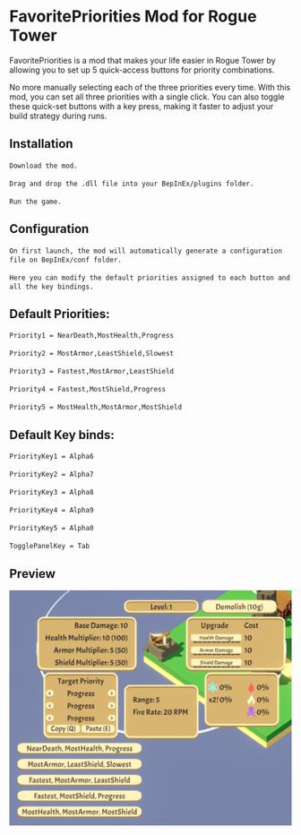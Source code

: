 # FavoritePriorities Mod for Rogue Tower

FavoritePriorities is a mod that makes your life easier in Rogue Tower by allowing you to set up 5 quick-access buttons for priority combinations.

No more manually selecting each of the three priorities every time. With this mod, you can set all three priorities with a single click.
You can also toggle these quick-set buttons with a key press, making it faster to adjust your build strategy during runs.

## Installation

    Download the mod.

    Drag and drop the .dll file into your BepInEx/plugins folder.

    Run the game.

## Configuration

    On first launch, the mod will automatically generate a configuration file on BepInEx/conf folder.

    Here you can modify the default priorities assigned to each button and all the key bindings.

## Default Priorities:

    Priority1 = NearDeath,MostHealth,Progress
    
    Priority2 = MostArmor,LeastShield,Slowest
    
    Priority3 = Fastest,MostArmor,LeastShield
    
    Priority4 = Fastest,MostShield,Progress
    
    Priority5 = MostHealth,MostArmor,MostShield

## Default Key binds:

    PriorityKey1 = Alpha6

    PriorityKey2 = Alpha7

    PriorityKey3 = Alpha8

    PriorityKey4 = Alpha9

    PriorityKey5 = Alpha0

    TogglePanelKey = Tab

## Preview

![FavoritePriorities Mod Preview](media/Preview.png)
